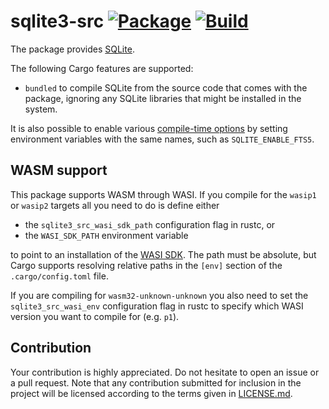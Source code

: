 # sqlite3-src [![Package][package-img]][package-url] [![Build][build-img]][build-url]

The package provides [SQLite].

The following Cargo features are supported:

* `bundled` to compile SQLite from the source code that comes with the package,
  ignoring any SQLite libraries that might be installed in the system.

It is also possible to enable various [compile-time options] by setting
environment variables with the same names, such as
`SQLITE_ENABLE_FTS5`.

## WASM support
This package supports WASM through WASI.
If you compile for the `wasip1` or `wasip2` targets all you need to do is define either 

* the `sqlite3_src_wasi_sdk_path` configuration flag in rustc, or
* the `WASI_SDK_PATH` environment variable

to point to an installation of the [WASI SDK]. The path must be absolute, but Cargo supports resolving relative paths in the `[env]` section of the `.cargo/config.toml` file.

If you are compiling for `wasm32-unknown-unknown` you also need to set the `sqlite3_src_wasi_env`
configuration flag in rustc to specify which WASI version you want to compile for (e.g. `p1`).


## Contribution

Your contribution is highly appreciated. Do not hesitate to open an issue or a
pull request. Note that any contribution submitted for inclusion in the project
will be licensed according to the terms given in [LICENSE.md](LICENSE.md).

[SQLite]: https://sqlite.org
[compile-time options]: https://www.sqlite.org/compile.html
[WASI SDK]: https://github.com/WebAssembly/wasi-sdk/releases

[build-img]: https://github.com/stainless-steel/sqlite3-src/workflows/build/badge.svg
[build-url]: https://github.com/stainless-steel/sqlite3-src/actions/workflows/build.yml
[package-img]: https://img.shields.io/crates/v/sqlite3-src.svg
[package-url]: https://crates.io/crates/sqlite3-src
